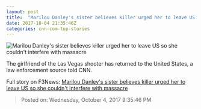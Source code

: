 ```yaml
---
layout: post
title:  "Marilou Danley's sister believes killer urged her to leave US so she couldn't interfere with massacre"
date: 2017-10-04 21:35:46Z
categories: cnn-com-top-stories
---
```


![Marilou Danley's sister believes killer urged her to leave US so she couldn't interfere with massacre](http://i2.cdn.cnn.com/cnnnext/dam/assets/171002105103-marilou-danley-super-tease.jpg)

The girlfriend of the Las Vegas shooter has returned to the United States, a law enforcement source told CNN.


Full story on F3News: [Marilou Danley's sister believes killer urged her to leave US so she couldn't interfere with massacre](http://www.f3nws.com/n/puRDWC)

> Posted on: Wednesday, October 4, 2017 9:35:46 PM
